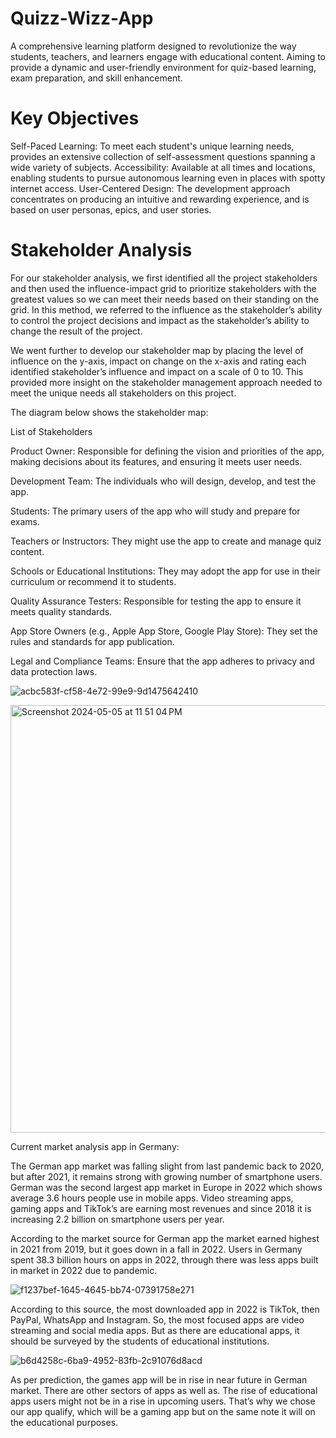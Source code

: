 # Quizz-Wizz-App
A comprehensive learning platform designed to revolutionize the way students, teachers, and learners engage with educational content. Aiming to provide a dynamic and user-friendly environment for quiz-based learning, exam preparation, and skill enhancement.

# Key Objectives
Self-Paced Learning: To meet each student's unique learning needs, provides an extensive collection of self-assessment questions spanning a wide variety of subjects.
Accessibility: Available at all times and locations, enabling students to pursue autonomous learning even in places with spotty internet access.
User-Centered Design: The development approach concentrates on producing an intuitive and rewarding experience, and is based on user personas, epics, and user stories.

# Stakeholder Analysis

For our stakeholder analysis, we first identified all the project stakeholders and then used the influence-impact grid to prioritize stakeholders with the greatest values so we can meet their needs based on their standing on the grid. In this method, we referred to the influence as the stakeholder’s ability to control the project decisions and impact as the stakeholder’s ability to change the result of the project.

 We went further to develop our stakeholder map by placing the level of influence on the y-axis, impact on change on the x-axis and rating each identified stakeholder’s influence and impact on a scale of 0 to 10. This provided more insight on the stakeholder management approach needed to meet the unique needs all stakeholders on this project.

 The diagram below shows the stakeholder map:

List of Stakeholders

Product Owner: Responsible for defining the vision and priorities of the app, making decisions about its features, and ensuring it meets user needs.

Development Team: The individuals who will design, develop, and test the app.

Students: The primary users of the app who will study and prepare for exams.

Teachers or Instructors: They might use the app to create and manage quiz content.

Schools or Educational Institutions: They may adopt the app for use in their curriculum or recommend it to students.

Quality Assurance Testers: Responsible for testing the app to ensure it meets quality standards.

App Store Owners (e.g., Apple App Store, Google Play Store): They set the rules and standards for app publication.

Legal and Compliance Teams: Ensure that the app adheres to privacy and data protection laws.

![acbc583f-cf58-4e72-99e9-9d1475642410](https://github.com/Hamidhrf/Quizz-Wizz-App/assets/147771244/d569ce63-44fe-4341-8e69-377ced9c45b3)

<img width="684" alt="Screenshot 2024-05-05 at 11 51 04 PM" src="https://github.com/Hamidhrf/Quizz-Wizz-App/assets/147771244/3f502868-3423-49b7-bc27-13c5d460606f">

Current market analysis app in Germany:

The German app market was falling slight from last pandemic back to 2020, but after 2021, it remains strong with growing number of smartphone users. German was the second largest app market in Europe in 2022 which shows average 3.6 hours people use in mobile apps. Video streaming apps, gaming apps and TikTok’s are earning most revenues and since 2018 it is increasing 2.2 billion on smartphone users per year.

According to the market source for German app the market earned highest in 2021 from 2019, but it goes down in a fall in 2022. Users in Germany spent 38.3 billion hours on apps in 2022, through there was less apps built in market in 2022 due to pandemic.

![f1237bef-1645-4645-bb74-07391758e271](https://github.com/Hamidhrf/Quizz-Wizz-App/assets/147771244/17360bd3-0862-49f8-84dc-56f9d69db729)

According to this source, the most downloaded app in 2022 is TikTok, then PayPal, WhatsApp and Instagram. So, the most focused apps are video streaming and social media apps. But as there are educational apps, it should be surveyed by the students of educational institutions.

![b6d4258c-6ba9-4952-83fb-2c91076d8acd](https://github.com/Hamidhrf/Quizz-Wizz-App/assets/147771244/f4a28935-fd7d-4e1e-a696-d5e6b272773f)

As per prediction, the games app will be in rise in near future in German market. There are other sectors of apps as well as. The rise of educational apps users might not be in a rise in upcoming users. That’s why we chose our app qualify, which will be a gaming app but on the same note it will on the educational purposes.
